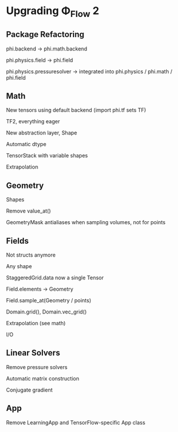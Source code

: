 # Upgrading Φ<sub>Flow</sub> 2


## Package Refactoring

phi.backend &rarr; phi.math.backend

phi.physics.field &rarr; phi.field

phi.physics.pressuresolver &rarr; integrated into phi.physics / phi.math / phi.field




## Math

New tensors using default backend (import phi.tf sets TF)

TF2, everything eager

New abstraction layer, Shape

Automatic dtype

TensorStack with variable shapes

Extrapolation


## Geometry

Shapes

Remove value_at()

GeometryMask antialiases when sampling volumes, not for points


## Fields

Not structs anymore

Any shape

StaggeredGrid.data now a single Tensor

Field.elements -> Geometry

Field.sample_at(Geometry / points)

Domain.grid(), Domain.vec_grid()

Extrapolation (see math)

I/O



## Linear Solvers

Remove pressure solvers

Automatic matrix construction

Conjugate gradient


## App

Remove LearningApp and TensorFlow-specific App class

